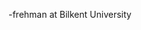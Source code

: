 -frehman at Bilkent University

<!---
serraaaaaaa/serraaaaaaa is a ✨ special ✨ repository because its `README.md` (this file) appears on your GitHub profile.
You can click the Preview link to take a look at your changes.
--->
